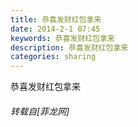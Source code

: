 ```yaml
---
title: 恭喜发财红包拿来
date: 2014-2-1 07:45
keywords: 恭喜发财红包拿来
description: 恭喜发财红包拿来 
categories: sharing
---
```

<td class="t_f" id="postmessage_95055">

恭喜发财红包拿来 <img alt="" border="0" onclick="" onmouseover="" smilieid="256" src="static/image/smiley/Xiongmao/32.gif"/><img alt="" border="0" onclick="" onmouseover="" smilieid="273" src="static/image/smiley/Xiongmao/9.gif"/><img alt="" border="0" onclick="" onmouseover="" smilieid="282" src="static/image/smiley/Xiongmao/8.gif"/><img alt="" border="0" onclick="" onmouseover="" smilieid="267" src="static/image/smiley/Xiongmao/6.gif"/></td>
###### 转载自[菲龙网]